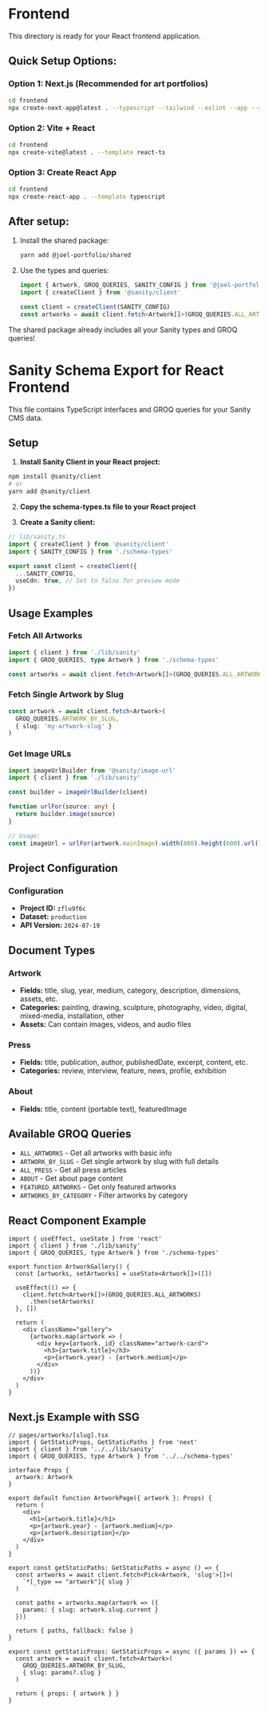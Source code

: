 # Frontend

This directory is ready for your React frontend application.

## Quick Setup Options:

### Option 1: Next.js (Recommended for art portfolios)
```bash
cd frontend
npx create-next-app@latest . --typescript --tailwind --eslint --app --src-dir --import-alias "@/*"
```

### Option 2: Vite + React
```bash
cd frontend
npx create-vite@latest . --template react-ts
```

### Option 3: Create React App
```bash
cd frontend
npx create-react-app . --template typescript
```

## After setup:

1. Install the shared package:
   ```bash
   yarn add @joel-portfolio/shared
   ```

2. Use the types and queries:
   ```typescript
   import { Artwork, GROQ_QUERIES, SANITY_CONFIG } from '@joel-portfolio/shared'
   import { createClient } from '@sanity/client'
   
   const client = createClient(SANITY_CONFIG)
   const artworks = await client.fetch<Artwork[]>(GROQ_QUERIES.ALL_ARTWORKS)
   ```

The shared package already includes all your Sanity types and GROQ queries!

# Sanity Schema Export for React Frontend

This file contains TypeScript interfaces and GROQ queries for your Sanity CMS data.

## Setup

1. **Install Sanity Client in your React project:**
```bash
npm install @sanity/client
# or
yarn add @sanity/client
```

2. **Copy the schema-types.ts file to your React project**

3. **Create a Sanity client:**
```typescript
// lib/sanity.ts
import { createClient } from '@sanity/client'
import { SANITY_CONFIG } from './schema-types'

export const client = createClient({
  ...SANITY_CONFIG,
  useCdn: true, // Set to false for preview mode
})
```

## Usage Examples

### Fetch All Artworks
```typescript
import { client } from './lib/sanity'
import { GROQ_QUERIES, type Artwork } from './schema-types'

const artworks = await client.fetch<Artwork[]>(GROQ_QUERIES.ALL_ARTWORKS)
```

### Fetch Single Artwork by Slug
```typescript
const artwork = await client.fetch<Artwork>(
  GROQ_QUERIES.ARTWORK_BY_SLUG, 
  { slug: 'my-artwork-slug' }
)
```

### Get Image URLs
```typescript
import imageUrlBuilder from '@sanity/image-url'
import { client } from './lib/sanity'

const builder = imageUrlBuilder(client)

function urlFor(source: any) {
  return builder.image(source)
}

// Usage:
const imageUrl = urlFor(artwork.mainImage).width(800).height(600).url()
```

## Project Configuration

### Configuration

- **Project ID:** `zflu9f6c`
- **Dataset:** `production`
- **API Version:** `2024-07-19`

## Document Types

### Artwork
- **Fields:** title, slug, year, medium, category, description, dimensions, assets, etc.
- **Categories:** painting, drawing, sculpture, photography, video, digital, mixed-media, installation, other
- **Assets:** Can contain images, videos, and audio files

### Press
- **Fields:** title, publication, author, publishedDate, excerpt, content, etc.
- **Categories:** review, interview, feature, news, profile, exhibition

### About
- **Fields:** title, content (portable text), featuredImage

## Available GROQ Queries

- `ALL_ARTWORKS` - Get all artworks with basic info
- `ARTWORK_BY_SLUG` - Get single artwork by slug with full details
- `ALL_PRESS` - Get all press articles
- `ABOUT` - Get about page content
- `FEATURED_ARTWORKS` - Get only featured artworks
- `ARTWORKS_BY_CATEGORY` - Filter artworks by category

## React Component Example

```tsx
import { useEffect, useState } from 'react'
import { client } from './lib/sanity'
import { GROQ_QUERIES, type Artwork } from './schema-types'

export function ArtworkGallery() {
  const [artworks, setArtworks] = useState<Artwork[]>([])

  useEffect(() => {
    client.fetch<Artwork[]>(GROQ_QUERIES.ALL_ARTWORKS)
      .then(setArtworks)
  }, [])

  return (
    <div className="gallery">
      {artworks.map(artwork => (
        <div key={artwork._id} className="artwork-card">
          <h3>{artwork.title}</h3>
          <p>{artwork.year} - {artwork.medium}</p>
        </div>
      ))}
    </div>
  )
}
```

## Next.js Example with SSG

```tsx
// pages/artworks/[slug].tsx
import { GetStaticProps, GetStaticPaths } from 'next'
import { client } from '../../lib/sanity'
import { GROQ_QUERIES, type Artwork } from '../../schema-types'

interface Props {
  artwork: Artwork
}

export default function ArtworkPage({ artwork }: Props) {
  return (
    <div>
      <h1>{artwork.title}</h1>
      <p>{artwork.year} - {artwork.medium}</p>
      <p>{artwork.description}</p>
    </div>
  )
}

export const getStaticPaths: GetStaticPaths = async () => {
  const artworks = await client.fetch<Pick<Artwork, 'slug'>[]>(
    `*[_type == "artwork"]{ slug }`
  )
  
  const paths = artworks.map(artwork => ({
    params: { slug: artwork.slug.current }
  }))

  return { paths, fallback: false }
}

export const getStaticProps: GetStaticProps = async ({ params }) => {
  const artwork = await client.fetch<Artwork>(
    GROQ_QUERIES.ARTWORK_BY_SLUG,
    { slug: params?.slug }
  )

  return { props: { artwork } }
}
```